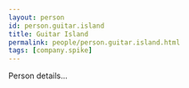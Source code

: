 ```yaml
---
layout: person
id: person.guitar.island
title: Guitar Island
permalink: people/person.guitar.island.html
tags: [company.spike]
---
```


Person details...